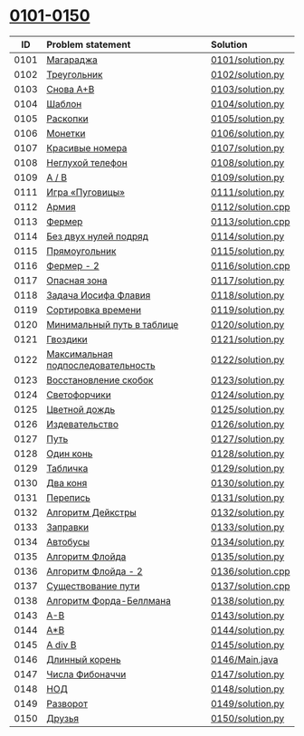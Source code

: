 # [0101-0150](http://acmp.ru/index.asp?main=tasks&str=%20&page=2&id_type=0)

| ID   | Problem statement                                                                                    | Solution                               |
|:----:|:-----------------------------------------------------------------------------------------------------|:---------------------------------------|
| 0101 | [Магараджа                                         ](http://acmp.ru/index.asp?main=task&id_task=101) | [0101/solution.py ](0101/solution.py ) |
| 0102 | [Треугольник                                       ](http://acmp.ru/index.asp?main=task&id_task=102) | [0102/solution.py ](0102/solution.py ) |
| 0103 | [Снова A+B                                         ](http://acmp.ru/index.asp?main=task&id_task=103) | [0103/solution.py ](0103/solution.py ) |
| 0104 | [Шаблон                                            ](http://acmp.ru/index.asp?main=task&id_task=104) | [0104/solution.py ](0104/solution.py ) |
| 0105 | [Раскопки                                          ](http://acmp.ru/index.asp?main=task&id_task=105) | [0105/solution.py ](0105/solution.py ) |
| 0106 | [Монетки                                           ](http://acmp.ru/index.asp?main=task&id_task=106) | [0106/solution.py ](0106/solution.py ) |
| 0107 | [Красивые номера                                   ](http://acmp.ru/index.asp?main=task&id_task=107) | [0107/solution.py ](0107/solution.py ) |
| 0108 | [Неглухой телефон                                  ](http://acmp.ru/index.asp?main=task&id_task=108) | [0108/solution.py ](0108/solution.py ) |
| 0109 | [A / B                                             ](http://acmp.ru/index.asp?main=task&id_task=109) | [0109/solution.py ](0109/solution.py ) |
| 0111 | [Игра «Пуговицы»                                   ](http://acmp.ru/index.asp?main=task&id_task=111) | [0111/solution.py ](0111/solution.py ) |
| 0112 | [Армия                                             ](http://acmp.ru/index.asp?main=task&id_task=112) | [0112/solution.cpp](0112/solution.cpp) |
| 0113 | [Фермер                                            ](http://acmp.ru/index.asp?main=task&id_task=113) | [0113/solution.cpp](0113/solution.cpp) |
| 0114 | [Без двух нулей подряд                             ](http://acmp.ru/index.asp?main=task&id_task=114) | [0114/solution.py ](0114/solution.py ) |
| 0115 | [Прямоугольник                                     ](http://acmp.ru/index.asp?main=task&id_task=115) | [0115/solution.py ](0115/solution.py ) |
| 0116 | [Фермер - 2                                        ](http://acmp.ru/index.asp?main=task&id_task=116) | [0116/solution.cpp](0116/solution.cpp) |
| 0117 | [Опасная зона                                      ](http://acmp.ru/index.asp?main=task&id_task=117) | [0117/solution.py ](0117/solution.py ) |
| 0118 | [Задача Иосифа Флавия                              ](http://acmp.ru/index.asp?main=task&id_task=118) | [0118/solution.py ](0118/solution.py ) |
| 0119 | [Сортировка времени                                ](http://acmp.ru/index.asp?main=task&id_task=119) | [0119/solution.py ](0119/solution.py ) |
| 0120 | [Минимальный путь в таблице                        ](http://acmp.ru/index.asp?main=task&id_task=120) | [0120/solution.py ](0120/solution.py ) |
| 0121 | [Гвоздики                                          ](http://acmp.ru/index.asp?main=task&id_task=121) | [0121/solution.py ](0121/solution.py ) |
| 0122 | [Максимальная подпоследовательность                ](http://acmp.ru/index.asp?main=task&id_task=122) | [0122/solution.py ](0122/solution.py ) |
| 0123 | [Восстановление скобок                             ](http://acmp.ru/index.asp?main=task&id_task=123) | [0123/solution.py ](0123/solution.py ) |
| 0124 | [Светофорчики                                      ](http://acmp.ru/index.asp?main=task&id_task=124) | [0124/solution.py ](0124/solution.py ) |
| 0125 | [Цветной дождь                                     ](http://acmp.ru/index.asp?main=task&id_task=125) | [0125/solution.py ](0125/solution.py ) |
| 0126 | [Издевательство                                    ](http://acmp.ru/index.asp?main=task&id_task=126) | [0126/solution.py ](0126/solution.py ) |
| 0127 | [Путь                                              ](http://acmp.ru/index.asp?main=task&id_task=127) | [0127/solution.py ](0127/solution.py ) |
| 0128 | [Один конь                                         ](http://acmp.ru/index.asp?main=task&id_task=128) | [0128/solution.py ](0128/solution.py ) |
| 0129 | [Табличка                                          ](http://acmp.ru/index.asp?main=task&id_task=129) | [0129/solution.py ](0129/solution.py ) |
| 0130 | [Два коня                                          ](http://acmp.ru/index.asp?main=task&id_task=130) | [0130/solution.py ](0130/solution.py ) |
| 0131 | [Перепись                                          ](http://acmp.ru/index.asp?main=task&id_task=131) | [0131/solution.py ](0131/solution.py ) |
| 0132 | [Алгоритм Дейкстры                                 ](http://acmp.ru/index.asp?main=task&id_task=132) | [0132/solution.py ](0132/solution.py ) |
| 0133 | [Заправки                                          ](http://acmp.ru/index.asp?main=task&id_task=133) | [0133/solution.py ](0133/solution.py ) |
| 0134 | [Автобусы                                          ](http://acmp.ru/index.asp?main=task&id_task=134) | [0134/solution.py ](0134/solution.py ) |
| 0135 | [Алгоритм Флойда                                   ](http://acmp.ru/index.asp?main=task&id_task=135) | [0135/solution.py ](0135/solution.py ) |
| 0136 | [Алгоритм Флойда - 2                               ](http://acmp.ru/index.asp?main=task&id_task=136) | [0136/solution.cpp](0136/solution.cpp) |
| 0137 | [Существование пути                                ](http://acmp.ru/index.asp?main=task&id_task=137) | [0137/solution.cpp](0137/solution.cpp) |
| 0138 | [Алгоритм Форда-Беллмана                           ](http://acmp.ru/index.asp?main=task&id_task=138) | [0138/solution.py ](0138/solution.py ) |
| 0143 | [A-B                                               ](http://acmp.ru/index.asp?main=task&id_task=143) | [0143/solution.py ](0143/solution.py ) |
| 0144 | [A*B                                               ](http://acmp.ru/index.asp?main=task&id_task=144) | [0144/solution.py ](0144/solution.py ) |
| 0145 | [A div B                                           ](http://acmp.ru/index.asp?main=task&id_task=145) | [0145/solution.py ](0145/solution.py ) |
| 0146 | [Длинный корень                                    ](http://acmp.ru/index.asp?main=task&id_task=146) | [0146/Main.java   ](0146/Main.java   ) |
| 0147 | [Числа Фибоначчи                                   ](http://acmp.ru/index.asp?main=task&id_task=147) | [0147/solution.py ](0147/solution.py ) |
| 0148 | [НОД                                               ](http://acmp.ru/index.asp?main=task&id_task=148) | [0148/solution.py ](0148/solution.py ) |
| 0149 | [Разворот                                          ](http://acmp.ru/index.asp?main=task&id_task=149) | [0149/solution.py ](0149/solution.py ) |
| 0150 | [Друзья                                            ](http://acmp.ru/index.asp?main=task&id_task=150) | [0150/solution.py ](0150/solution.py ) |
